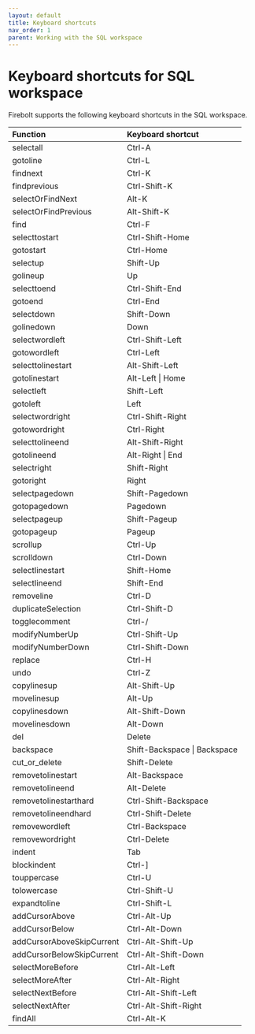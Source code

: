 ```yaml
---
layout: default
title: Keyboard shortcuts
nav_order: 1
parent: Working with the SQL workspace
---
```


# Keyboard shortcuts for SQL workspace

Firebolt supports the following keyboard shortcuts in the SQL workspace.

| Function | Keyboard shortcut |
| :--- | :--- |
| selectall | Ctrl-A |
| gotoline | Ctrl-L |
| findnext | Ctrl-K |
| findprevious | Ctrl-Shift-K |
| selectOrFindNext | Alt-K |
| selectOrFindPrevious | Alt-Shift-K |
| find | Ctrl-F |
| selecttostart | Ctrl-Shift-Home |
| gotostart | Ctrl-Home |
| selectup | Shift-Up |
| golineup | Up |
| selecttoend | Ctrl-Shift-End |
| gotoend | Ctrl-End |
| selectdown | Shift-Down |
| golinedown | Down |
| selectwordleft | Ctrl-Shift-Left |
| gotowordleft | Ctrl-Left |
| selecttolinestart | Alt-Shift-Left |
| gotolinestart | Alt-Left \| Home |
| selectleft | Shift-Left |
| gotoleft | Left |
| selectwordright | Ctrl-Shift-Right |
| gotowordright | Ctrl-Right |
| selecttolineend | Alt-Shift-Right |
| gotolineend | Alt-Right \| End |
| selectright | Shift-Right |
| gotoright | Right |
| selectpagedown | Shift-Pagedown |
| gotopagedown | Pagedown |
| selectpageup | Shift-Pageup |
| gotopageup | Pageup |
| scrollup | Ctrl-Up |
| scrolldown | Ctrl-Down |
| selectlinestart | Shift-Home |
| selectlineend | Shift-End |
| removeline | Ctrl-D |
| duplicateSelection | Ctrl-Shift-D |
| togglecomment | Ctrl-/ |
| modifyNumberUp | Ctrl-Shift-Up |
| modifyNumberDown | Ctrl-Shift-Down |
| replace | Ctrl-H |
| undo | Ctrl-Z |
| copylinesup | Alt-Shift-Up |
| movelinesup | Alt-Up |
| copylinesdown | Alt-Shift-Down |
| movelinesdown | Alt-Down |
| del | Delete |
| backspace | Shift-Backspace \| Backspace |
| cut\_or\_delete | Shift-Delete |
| removetolinestart | Alt-Backspace |
| removetolineend | Alt-Delete |
| removetolinestarthard | Ctrl-Shift-Backspace |
| removetolineendhard | Ctrl-Shift-Delete |
| removewordleft | Ctrl-Backspace |
| removewordright | Ctrl-Delete |
| indent | Tab |
| blockindent | Ctrl-\] |
| touppercase | Ctrl-U |
| tolowercase | Ctrl-Shift-U |
| expandtoline | Ctrl-Shift-L |
| addCursorAbove | Ctrl-Alt-Up |
| addCursorBelow | Ctrl-Alt-Down |
| addCursorAboveSkipCurrent | Ctrl-Alt-Shift-Up |
| addCursorBelowSkipCurrent | Ctrl-Alt-Shift-Down |
| selectMoreBefore | Ctrl-Alt-Left |
| selectMoreAfter | Ctrl-Alt-Right |
| selectNextBefore | Ctrl-Alt-Shift-Left |
| selectNextAfter | Ctrl-Alt-Shift-Right |
| findAll | Ctrl-Alt-K |
